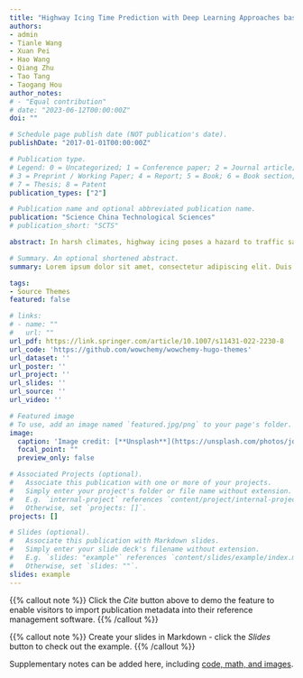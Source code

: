 ```yaml
---
title: "Highway Icing Time Prediction with Deep Learning Approaches based on Data from Road Sensors"
authors:
- admin
- Tianle Wang
- Xuan Pei
- Hao Wang
- Qiang Zhu
- Tao Tang
- Taogang Hou
author_notes:
# - "Equal contribution"
# date: "2023-06-12T00:00:00Z"
doi: ""

# Schedule page publish date (NOT publication's date).
publishDate: "2017-01-01T00:00:00Z"

# Publication type.
# Legend: 0 = Uncategorized; 1 = Conference paper; 2 = Journal article;
# 3 = Preprint / Working Paper; 4 = Report; 5 = Book; 6 = Book section;
# 7 = Thesis; 8 = Patent
publication_types: ["2"]

# Publication name and optional abbreviated publication name.
publication: "Science China Technological Sciences"
# publication_short: "SCTS"

abstract: In harsh climates, highway icing poses a hazard to traffic safety and increases road maintenance costs. It is of great significance to predict when the highway icing may occur and take a preventive plan. However, there are few studies on highway icing time prediction due to the scarcity and complexity of data. In this study, variables of icing temperature, friction, ice percentage, road surface temperature, water film height, saline concentration, and road condition were collected by road sensors distributed on a highway in China. A large-scale time series highway surface information dataset called HighwayIce is formed. Furthermore, a deep learning approach called IceAlarm, composed of long short-term memory neural network (LSTM), multilayer perceptron (MLP), and residual connection, has been developed to predict when the highway will ice. The LSTM is used to process dynamic variables, the MLP is used to process static variables, and the fully-connected layers with residual connections are used to make a deep fusion. The experimental results show that the average mean absolute error before icing using the IceAlarm model is about 6 min and outperforms all baseline models. The HighwayIce dataset and IceAlarm model can help improve the prediction accuracy and efficiency of forecasting real-world road icing time, therefore reducing the impact of icy road conditions on traffic.

# Summary. An optional shortened abstract.
summary: Lorem ipsum dolor sit amet, consectetur adipiscing elit. Duis posuere tellus ac convallis placerat. Proin tincidunt magna sed ex sollicitudin condimentum.

tags:
- Source Themes
featured: false

# links:
# - name: ""
#   url: ""
url_pdf: https://link.springer.com/article/10.1007/s11431-022-2230-8
url_code: 'https://github.com/wowchemy/wowchemy-hugo-themes'
url_dataset: ''
url_poster: ''
url_project: ''
url_slides: ''
url_source: ''
url_video: ''

# Featured image
# To use, add an image named `featured.jpg/png` to your page's folder. 
image:
  caption: 'Image credit: [**Unsplash**](https://unsplash.com/photos/jdD8gXaTZsc)'
  focal_point: ""
  preview_only: false

# Associated Projects (optional).
#   Associate this publication with one or more of your projects.
#   Simply enter your project's folder or file name without extension.
#   E.g. `internal-project` references `content/project/internal-project/index.md`.
#   Otherwise, set `projects: []`.
projects: []

# Slides (optional).
#   Associate this publication with Markdown slides.
#   Simply enter your slide deck's filename without extension.
#   E.g. `slides: "example"` references `content/slides/example/index.md`.
#   Otherwise, set `slides: ""`.
slides: example
---
```


{{% callout note %}}
Click the *Cite* button above to demo the feature to enable visitors to import publication metadata into their reference management software.
{{% /callout %}}

{{% callout note %}}
Create your slides in Markdown - click the *Slides* button to check out the example.
{{% /callout %}}

Supplementary notes can be added here, including [code, math, and images](https://wowchemy.com/docs/writing-markdown-latex/).
